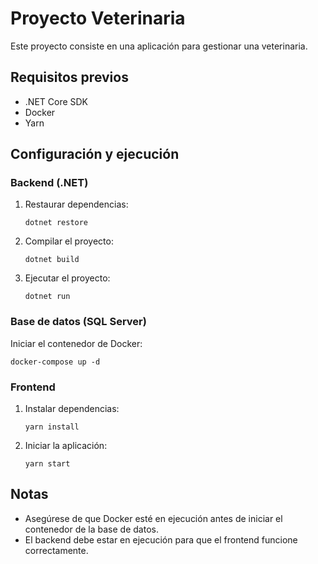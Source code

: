 # Proyecto Veterinaria

Este proyecto consiste en una aplicación para gestionar una veterinaria.

## Requisitos previos

- .NET Core SDK
- Docker
- Yarn

## Configuración y ejecución

### Backend (.NET)

1. Restaurar dependencias:
   ```
   dotnet restore
   ```

2. Compilar el proyecto:
   ```
   dotnet build
   ```

3. Ejecutar el proyecto:
   ```
   dotnet run
   ```

### Base de datos (SQL Server)

Iniciar el contenedor de Docker:
```
docker-compose up -d
```

### Frontend

1. Instalar dependencias:
   ```
   yarn install
   ```

2. Iniciar la aplicación:
   ```
   yarn start
   ```

## Notas

- Asegúrese de que Docker esté en ejecución antes de iniciar el contenedor de la base de datos.
- El backend debe estar en ejecución para que el frontend funcione correctamente.